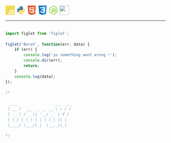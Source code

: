 ###
<div>
    <img src="https://github.com/devicons/devicon/blob/master/icons/javascript/javascript-plain.svg" width="30" height="30" set draggable="false">
    <img src="https://github.com/devicons/devicon/blob/master/icons/python/python-original.svg" width="30" height="30">
    <img src="https://github.com/devicons/devicon/blob/master/icons/html5/html5-original.svg" width="30" height="30">
    <img src="https://github.com/devicons/devicon/blob/master/icons/css3/css3-original.svg" width="30" height="30">
    <img src="https://github.com/devicons/devicon/blob/master/icons/nodejs/nodejs-original.svg" width="30" height="30" >    
    <img src="https://github.com/devicons/devicon/blob/master/icons/csharp/cpp-plain.svg" width="30" height="30">
    <!-<img src="https://github.com/devicons/devicon/blob/master/icons/unity/unity-original.svg"  witdh="30" height="30">
</div>

-------
```javascript

import figlet from 'figlet';

figlet('BoraY', function(err, data) {
    if (err) {
        console.log('yo something went wrong !');
        console.dir(err);
        return;
    }
    console.log(data);
});

/*

  ____                __   __
 | __ )  ___  _ __ __ \ \ / /
 |  _ \ / _ \| '__/ _` \ V / 
 | |_) | (_) | | | (_| || |  
 |____/ \___/|_|  \__,_||_| 

*/
```

